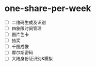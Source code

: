 # one-share-per-week

- [ ] 二维码生成及识别
- [ ] 四象限时间管理
- [ ] 图片色卡
- [ ] 抽奖
- [ ] 千图成像
- [ ] 摩尔斯密码
- [ ] 大陆身份证识别&模拟